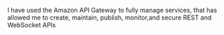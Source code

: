 I have used the Amazon API Gateway to fully manage services, that has allowed me to create, maintain, publish, monitor,and secure REST and WebSocket APIs
